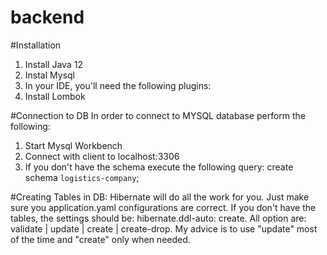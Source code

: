 # backend

#Installation
 1. Install Java 12
 2. Instal Mysql
 3. In your IDE, you'll need the following plugins:
  1. Install Lombok
  
#Connection to DB
 In order to connect to MYSQL database perform the following:
  1. Start Mysql Workbench
  2. Connect with client to localhost:3306
  3. If you don't have the schema execute the following query: create schema `logistics-company`;
  
#Creating Tables in DB:
 Hibernate will do all the work for you. Just make sure you application.yaml configurations are correct. 
 If you don't have the tables, the settings should be: hibernate.ddl-auto: create. All option are: validate | update | create | create-drop.
 My advice is to use "update" most of the time and "create" only when needed.

